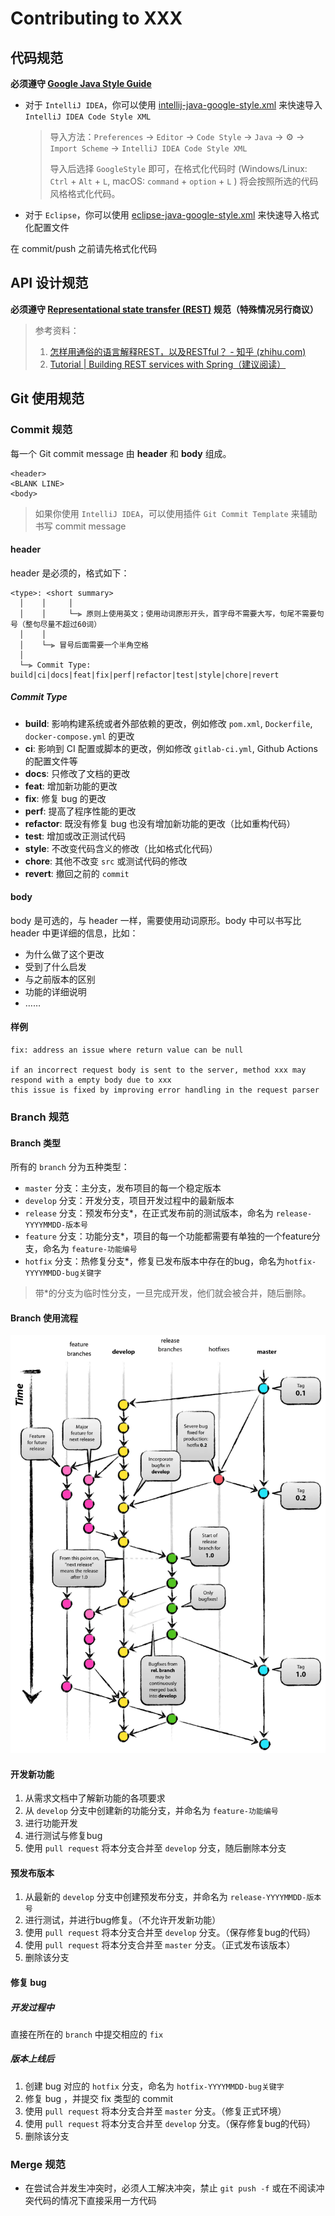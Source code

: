 # Contributing to XXX

## 代码规范

**必须遵守 [Google Java Style Guide](https://google.github.io/styleguide/javaguide.html)**

- 对于 `IntelliJ IDEA`，你可以使用 [intellij-java-google-style.xml](https://github.com/google/styleguide/blob/gh-pages/intellij-java-google-style.xml) 来快速导入 `IntelliJ IDEA Code Style XML`

    > 导入方法：`Preferences` -> `Editor` -> `Code Style` -> `Java` -> ⚙ -> `Import Scheme` -> `IntelliJ IDEA Code Style XML`
    >
    > 导入后选择 `GoogleStyle` 即可，在格式化代码时 (Windows/Linux: `Ctrl` + `Alt` + `L`, macOS: `command` + `option` + `L` ) 将会按照所选的代码风格格式化代码。

- 对于 `Eclipse`，你可以使用 [eclipse-java-google-style.xml](https://github.com/google/styleguide/blob/gh-pages/eclipse-java-google-style.xml) 来快速导入格式化配置文件

在 commit/push 之前请先格式化代码

## API 设计规范

**必须遵守 [Representational state transfer (REST)](https://en.wikipedia.org/wiki/Representational_state_transfer) 规范（特殊情况另行商议）**

> 参考资料：
>
> 1. [怎样用通俗的语言解释REST，以及RESTful？ - 知乎 (zhihu.com)](https://www.zhihu.com/question/28557115/answer/48094438)
> 2. [Tutorial | Building REST services with Spring（建议阅读）](https://spring.io/guides/tutorials/rest/)

## Git 使用规范

### Commit 规范

每一个 Git commit message 由 **header** 和 **body** 组成。

```
<header>
<BLANK LINE>
<body>
```

>  如果你使用 `IntelliJ IDEA`，可以使用插件 `Git Commit Template` 来辅助书写 commit message 

#### **header**

header 是必须的，格式如下：

```
<type>: <short summary>
  │    │     │
  │    │     └─⫸ 原则上使用英文；使用动词原形开头，首字母不需要大写，句尾不需要句号（整句尽量不超过60词）
  │    │ 
  │    └─⫸ 冒号后面需要一个半角空格
  │ 
  └─⫸ Commit Type: build|ci|docs|feat|fix|perf|refactor|test|style|chore|revert
```

##### Commit Type

* **build**: 影响构建系统或者外部依赖的更改，例如修改 `pom.xml`, `Dockerfile`, `docker-compose.yml` 的更改
* **ci**: 影响到 CI 配置或脚本的更改，例如修改 `gitlab-ci.yml`, Github Actions 的配置文件等
* **docs**: 只修改了文档的更改
* **feat**: 增加新功能的更改
* **fix**: 修复 bug  的更改
* **perf**: 提高了程序性能的更改
* **refactor**: 既没有修复 bug 也没有增加新功能的更改（比如重构代码）
* **test**: 增加或改正测试代码
* **style**: 不改变代码含义的修改（比如格式化代码）
* **chore**: 其他不改变 `src` 或测试代码的修改
* **revert**: 撤回之前的 `commit`

#### body

body 是可选的，与 header 一样，需要使用动词原形。body 中可以书写比 header 中更详细的信息，比如：

- 为什么做了这个更改
- 受到了什么启发
- 与之前版本的区别
- 功能的详细说明
- ……

#### 样例

```
fix: address an issue where return value can be null

if an incorrect request body is sent to the server, method xxx may respond with a empty body due to xxx
this issue is fixed by improving error handling in the request parser
```

### Branch 规范

#### Branch 类型

 所有的 `branch` 分为五种类型：

- `master` 分支：主分支，发布项目的每一个稳定版本
- `develop` 分支：开发分支，项目开发过程中的最新版本
- `release` 分支：预发布分支*，在正式发布前的测试版本，命名为 `release-YYYYMMDD-版本号` 
- `feature` 分支：功能分支*，项目的每一个功能都需要有单独的一个feature分支，命名为 `feature-功能编号` 
- `hotfix` 分支：热修复分支*，修复已发布版本中存在的bug，命名为`hotfix-YYYYMMDD-bug关键字`

> 带*的分支为临时性分支，一旦完成开发，他们就会被合并，随后删除。

#### Branch 使用流程

![branches](images/branches.webp)

#### 开发新功能

1. 从需求文档中了解新功能的各项要求
2. 从 `develop` 分支中创建新的功能分支，并命名为 `feature-功能编号` 
3. 进行功能开发
4. 进行测试与修复bug
5. 使用 `pull request` 将本分支合并至 `develop` 分支，随后删除本分支

#### 预发布版本

1. 从最新的 `develop` 分支中创建预发布分支，并命名为 `release-YYYYMMDD-版本号` 
2. 进行测试，并进行bug修复。（不允许开发新功能）
3. 使用 `pull request` 将本分支合并至 `develop` 分支。（保存修复bug的代码）
4. 使用 `pull request` 将本分支合并至 `master` 分支。（正式发布该版本）
5. 删除该分支

#### 修复 bug

##### 开发过程中

直接在所在的 `branch` 中提交相应的 `fix` 

##### 版本上线后

1. 创建 bug 对应的 `hotfix` 分支，命名为 `hotfix-YYYYMMDD-bug关键字` 
2. 修复 bug ，并提交 fix 类型的 commit
3. 使用 `pull request` 将本分支合并至 `master` 分支。（修复正式环境）
4. 使用 `pull request` 将本分支合并至 `develop` 分支。（保存修复bug的代码）
5. 删除该分支

### Merge 规范

- 在尝试合并发生冲突时，必须人工解决冲突，禁止 `git push -f` 或在不阅读冲突代码的情况下直接采用一方代码

